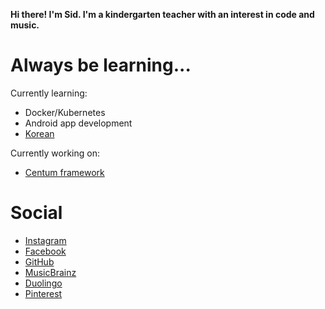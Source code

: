 **Hi there! I'm Sid. I'm a kindergarten teacher with an interest in code and music.**



# Always be learning...

Currently learning:

* Docker/Kubernetes
* Android app development
* [Korean](https://www.duolingo.com/profile/sidroberts)

Currently working on:

* [Centum framework](https://github.com/SidRoberts/centum)



# Social

- [Instagram](https://instagram.com/sidbusan)
- [Facebook](https://facebook.com/sidroberts)
- [GitHub](https://github.com/sidroberts)
- [MusicBrainz](https://musicbrainz.org/user/sidroberts)
- [Duolingo](https://www.duolingo.com/profile/sidroberts)
- [Pinterest](https://pinterest.com/yeosufashionista)

